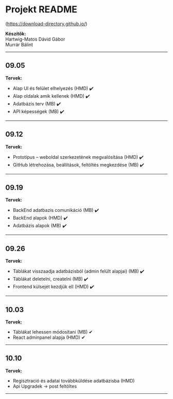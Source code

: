 # Projekt README
(https://download-directory.github.io/)

**Készítők:**  
Hartwig-Matos Dávid Gábor  
Murrár Bálint  

---

## 09.05

**Tervek:**  
- Alap UI és felület elhelyezés (HMD) ✔️  
- Alap oldalak amik kellenek (HMD) ✔️  
- Adatbázis terv (MB) ✔️  
- API képességek (MB) ✔️  

---

## 09.12

**Tervek:**  
- Prototípus – weboldal szerkezetének megvalósítása (HMD)  ✔️
- GitHub létrehozása, beállítások, feltöltés megkezdése (MB)  ✔️

---

## 09.19

**Tervek:**  
-	BackEnd adatbazis comunikáció (MB) ✔️
-	BackEnd alapok (HMD) ✔️
-	Adatbázis alapok (MB) ✔️

---

## 09.26

**Tervek:**  
- Táblákat visszaadja adatbázisból (admin felült alapjai) (MB) ✔️
- Táblákat  deletelni, createlni (MB) ✔️
- Frontend külsejét kezdjük ell (HMD) ✔️

---

## 10.03

**Tervek:**  
- Táblákat lehessen módosítani (MB) ✔
- React adminpanel alapja (HMD) ✔

---
## 10.10

**Tervek:**  
- ️Regisztració és adatai továbbküldése adatbázisba (HMD)
- Api Upgradek -> post feltöltes

---
 

